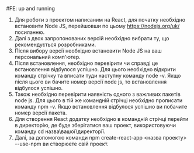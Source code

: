 
#FE: up and running
1. Для роботи з проектом написаним на React, для початку необхідно встановити Node JS, перейшовши по цьому https://nodejs.org/uk/ посиланню.
2. Далі з двох запропонованих версій необхідно вибрати ту, що рекомендується розробниками.
3. Після вибору версії необхідно встановити Node JS на ваш персональний комп'ютер.
4. Після встановлення, необхідно перевірити чи справді це встановлення відбулося успішно. Для цього необхідно відкрити команду стрічку та вписати туди наступну команду node -v.
	Якщо після цього ви бачите номер версії node js, то встановлення відбулося успішно.
5. Також необхідно перевірити наявність одного з важливих пакетів node js. Для цього в тій же командній стрічці необхідно прописати команду npm -v. 
	Якщо встановлення відбулося успішно ви побачите номер версії пакета.
6. Для створення React додатку необхідно в командній стрічці перейти в директорію, де буде зберігатися ваш проект, використовуючи команду cd назва\вашої\директорії.
7. Далі, за допомогою команди npm create-react-app <назва проекту> --use-npm ви створюєте свій проект.
